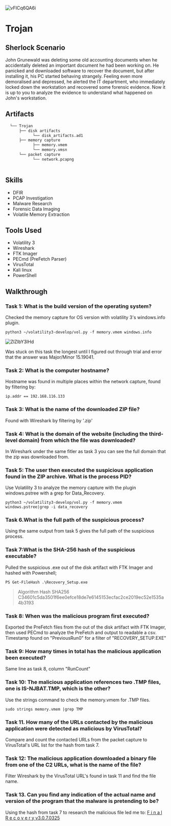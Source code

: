 
![vFICq6QA6i](https://github.com/user-attachments/assets/366e4b8f-f8a6-4817-b977-f65b882edd36)

# Trojan

## Sherlock Scenario
John Grunewald was deleting some old accounting documents when he accidentally deleted an important document he had been working on. He panicked and downloaded software to recover the document, but after installing it, his PC started behaving strangely. Feeling even more demoralised and depressed, he alerted the IT department, who immediately locked down the workstation and recovered some forensic evidence. Now it is up to you to analyze the evidence to understand what happened on John's workstation.

## Artifacts
```bash
  └── Trojan
      ├── disk artifacts
            └── disk_artifacts.ad1
      ├── memory capture
            ├── memory.vmem
            └── memory.vmsn
      └── packet capture
            └── network.pcapng
  
```

## Skills
- DFIR
- PCAP Investigation
- Malware Research
- Forensic Data Imaging
- Volatile Memory Extraction

## Tools Used
- Volatility 3
- Wireshark
- FTK Imager
- PECmd (PreFetch Parser)
- VirusTotal
- Kali linux
- PowerShell

## Walkthrough

### Task 1: What is the build version of the operating system?
Checked the memory capture for OS version with volatility 3's windows.info plugin.
```
python3 ~/volatility3-develop/vol.py -f memory.vmem windows.info
```
![ZlZIbY3IHd](https://github.com/user-attachments/assets/2a33638d-5225-4fab-8918-cac492a41e36)

Was stuck on this task the longest until I figured out through trial and error that the answer was Major/Minor 15.19041.

### Task 2: What is the computer hostname?
Hostname was found in multiple places within the network capture, found by filtering by:
```
ip.addr == 192.168.116.133
```

### Task 3: What is the name of the downloaded ZIP file?
Found with Wireshark by filtering by '.zip'


### Task 4: What is the domain of the website (including the third-level domain) from which the file was downloaded?
In Wireshark under the same fitler as task 3 you can see the full domain that the zip was downloaded from.


### Task 5: The user then executed the suspicious application found in the ZIP archive. What is the process PID?
Use Volatility 3 to analyze the memory capture with the plugin windows.pstree with a grep for Data_Recovery.
```
python3 ~/volatility3-develop/vol.py -f memory.vmem windows.pstree|grep -i data_recovery
```


### Task 6.What is the full path of the suspicious process?
Using the same output from task 5 gives the full path of the suspicious process.


### Task 7:What is the SHA-256 hash of the suspicious executable?
Pulled the suspicious .exe out of the disk artifact with FTK Imager and hashed with Powershell;
```
PS Get-FileHash .\Recovery_Setup.exe
```
> Algorithm      Hash
> SHA256         C34601c5da3501f6ee0efce18de7e6145153ecfac2ce2019ec52e1535a4b3193


### Task 8: When was the malicious program first executed?
Exported the PreFetch files from the out of the disk artifact with FTK Imager, then used PECmd to analyze the PreFetch and output to readable a csv. 
Timestamp found on "PreviousRun0" for a filter of "RECOVERY_SETUP.EXE"


### Task 9: How many times in total has the malicious application been executed?
Same line as task 8, column "RunCount"


### Task 10: The malicious application references two .TMP files, one is IS-NJBAT.TMP, which is the other? 
Use the strings command to check the memory.vmem for .TMP files.
```
sudo strings memory.vmem |grep TMP
```


### Task 11. How many of the URLs contacted by the malicious application were detected as malicious by VirusTotal?
Compare and count the contacted URLs from the packet capture to VirusTotal's URL list for the hash from task 7.


### Task 12: The malicious application downloaded a binary file from one of the C2 URLs, what is the name of the file?
Filter Wireshark by the VirusTotal URL's found in task 11 and find the file name.


### Task 13. Can you find any indication of the actual name and version of the program that the malware is pretending to be?
Using the hash from task 7 to research the malicious file led me to: [F i n a l R e c o v e r y v3.0.7.0325](https://www.hybrid-analysis.com/sample/e198871348eed2ffe4aa94996b7536cdc8aab3fef7cb3b8692cc99d00cf7c42e/63de3749f7527122042ebb4a)
